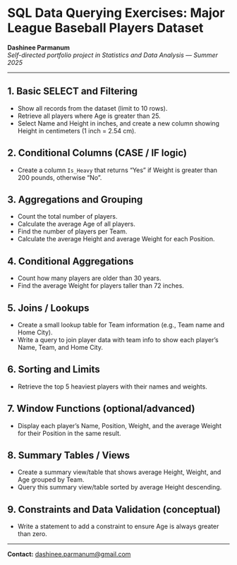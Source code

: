 # SQL Data Querying Exercises: Major League Baseball Players Dataset

**Dashinee Parmanum**  
*Self-directed portfolio project in Statistics and Data Analysis — Summer 2025*

---
## 1. Basic SELECT and Filtering
- Show all records from the dataset (limit to 10 rows).
- Retrieve all players where Age is greater than 25.
- Select Name and Height in inches, and create a new column showing Height in centimeters (1 inch = 2.54 cm).

## 2. Conditional Columns (CASE / IF logic)
- Create a column `Is_Heavy` that returns “Yes” if Weight is greater than 200 pounds, otherwise “No”.

## 3. Aggregations and Grouping
- Count the total number of players.
- Calculate the average Age of all players.
- Find the number of players per Team.
- Calculate the average Height and average Weight for each Position.

## 4. Conditional Aggregations
- Count how many players are older than 30 years.
- Find the average Weight for players taller than 72 inches.

## 5. Joins / Lookups
- Create a small lookup table for Team information (e.g., Team name and Home City).
- Write a query to join player data with team info to show each player’s Name, Team, and Home City.

## 6. Sorting and Limits
- Retrieve the top 5 heaviest players with their names and weights.

## 7. Window Functions (optional/advanced)
- Display each player’s Name, Position, Weight, and the average Weight for their Position in the same result.

## 8. Summary Tables / Views
- Create a summary view/table that shows average Height, Weight, and Age grouped by Team.
- Query this summary view/table sorted by average Height descending.

## 9. Constraints and Data Validation (conceptual)
- Write a statement to add a constraint to ensure Age is always greater than zero.

 ---
**Contact:** dashinee.parmanum@gmail.com
